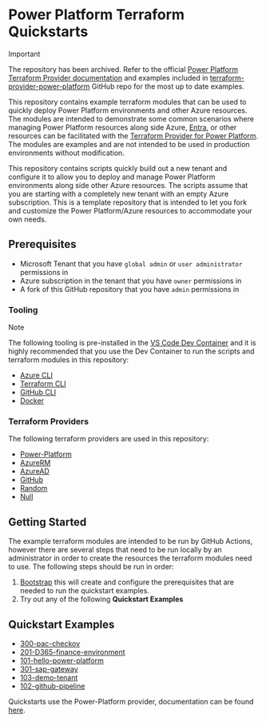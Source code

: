 <!-- This document is auto-generated. Do not edit directly. Make changes to README.md.tmpl instead. -->
# Power Platform Terraform Quickstarts

> [!Important]
> The repository has been archived.  Refer to the official [Power Platform Terraform Provider documentation](https://registry.terraform.io/providers/microsoft/power-platform/latest/docs) and examples included in [terraform-provider-power-platform](https://github.com/microsoft/terraform-provider-power-platform/tree/main/examples) GitHub repo for the most up to date examples.

This repository contains example terraform modules that can be used to quickly deploy Power Platform environments and other Azure resources.  The modules are intended to demonstrate some common scenarios where managing Power Platform resources along side Azure, [Entra](https://entra.microsoft.com), or other resources can be facilitated with the [Terraform Provider for Power Platform](https://github.com/microsoft/terraform-provider-power-platform).  The modules are examples and are not intended to be used in production environments without modification.

This repository contains scripts quickly build out a new tenant and configure it to allow you to deploy and manage Power Platform environments along side other Azure resources. The scripts assume that you are starting with a completely new tenant with an empty Azure subscription.  This is a template repository that is intended to let you fork and customize the Power Platform/Azure resources to accommodate your own needs.

## Prerequisites

* Microsoft Tenant that you have `global admin` or `user administrator` permissions in
* Azure subscription in the tenant that you have `owner` permissions in
* A fork of this GitHub repository that you have `admin` permissions in

### Tooling

> [!NOTE]
> The following tooling is pre-installed in the [VS Code Dev Container](https://code.visualstudio.com/docs/devcontainers/containers) and it is highly recommended that you use the Dev Container to run the scripts and terraform modules in this repository:

* [Azure CLI](https://learn.microsoft.com/en-us/cli/azure/)
* [Terraform CLI](https://developer.hashicorp.com/terraform/cli)
* [GitHub CLI](https://cli.github.com/)
* [Docker](https://www.docker.com/)

### Terraform Providers

The following terraform providers are used in this repository:

* [Power-Platform](https://github.com/microsoft/terraform-provider-power-platform)
* [AzureRM](https://registry.terraform.io/providers/hashicorp/azurerm/latest/docs)
* [AzureAD](https://registry.terraform.io/providers/hashicorp/azuread/latest/docs)
* [GitHub](https://registry.terraform.io/providers/integrations/github/latest/docs)
* [Random](https://registry.terraform.io/providers/hashicorp/random/latest/docs)
* [Null](https://registry.terraform.io/providers/hashicorp/null/latest/docs)

## Getting Started

The example terraform modules are intended to be run by GitHub Actions, however there are several steps that need to be run locally by an administrator in order to create the resources the terraform modules need to use.  The following steps should be run in order:

1. [Bootstrap](bootstrap/README.md) this will create and configure the prerequisites that are needed to run the quickstart examples.
2. Try out any of the following **Quickstart Examples**

## Quickstart Examples
* [300-pac-checkov](./quickstarts/300-pac-checkov/README.md)
* [201-D365-finance-environment](./quickstarts/201-D365-finance-environment/README.md)
* [101-hello-power-platform](./quickstarts/101-hello-power-platform/README.md)
* [301-sap-gateway](./quickstarts/301-sap-gateway/README.md)
* [103-demo-tenant](./quickstarts/103-demo-tenant/README.md)
* [102-github-pipeline](./quickstarts/102-github-pipeline/README.md)

Quickstarts use the Power-Platform provider, documentation can be found [here](https://microsoft.github.io/terraform-provider-power-platform/).
